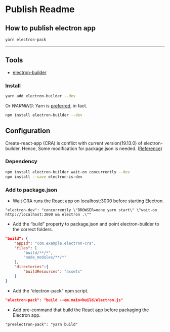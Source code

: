# Publish Readme
## How to publish electron app
``` sh
yarn electron-pack
```
---
## Tools
- [electron-builder](https://github.com/electron-userland/electron-builder)
### Install
``` sh
yarn add electron-builder --dev
```
Or
*WARNING*: Yarn is [preferred](https://github.com/electron-userland/electron-builder/issues/1147#issuecomment-276284477), in fact.
``` sh
npm install electron-builder --dev
```
## Configuration
Create-react-app (CRA) is conflict with current version(19.13.0) of electron-builder. Hence, Some modification for package.json is needed. ([Reference](https://medium.com/@kitze/%EF%B8%8F-from-react-to-an-electron-app-ready-for-production-a0468ecb1da3))
### Dependency
``` sh
npm install electron-builder wait-on concurrently --dev
npm install --save electron-is-dev
```

### Add to package.json
- Wait CRA runs the React app on localhost:3000 before starting Electron.
```
"electron-dev": "concurrently \"BROWSER=none yarn start\" \"wait-on http://localhost:3000 && electron .\""
```
- Add the “build” property to package.json and point electron-builder to the correct folders.
``` json
"build": {
    "appId": "com.example.electron-cra",
    "files": [
        "build/**/*",
        "node_modules/**/*"
    ],
    "directories":{
        "buildResources": "assets"
    }
}
```
- Add the “electron-pack” npm script.
``` json
"electron-pack": "build --em.main=build/electron.js"
```
- Add pre-command that build the React app before packaging the Electron app.
```
"preelectron-pack": "yarn build"
```    



